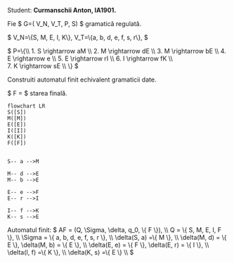Student: **Curmanschii Anton, IA1901.**

Fie $ G=( V_N, V_T, P, S) $ gramatică regulată.  

$ V_N=\\{S, M, E, I, K\\}, V_T=\\{a, b, d, e, f, s, r\\}, $

$ P=\\{\\\\
    1. S \rightarrow aM  \\\\
    2. M \rightarrow dE \\\\
    3. M \rightarrow bE  \\\\
    4. E \rightarrow e  \\\\ 
    5. E \rightarrow rI \\\\
    6. I \rightarrow fK \\\\  
    7. K \rightarrow sE \\\\ 
\\} $

Construiti automatul finit echivalent gramaticii date.


$ F = $ starea finală.

```mermaid
flowchart LR
S([S])
M([M])
E([E])
I([I])
K([K])
F([F])


S-- a -->M

M-- d -->E
M-- b -->E

E-- e -->F
E-- r -->I

I-- f -->K
K-- s -->E
```

Automatul finit: $ 
AF = (Q, \Sigma, \delta, q_0, \\{ F \\}), \\\\
Q = \\{ S, M, E, I, F \\},   \\\\
\Sigma = \\{ a, b, d, e, f, s, r \\},         \\\\
\delta(S, a) =\\{ M \\},  \\\\
\delta(M, d) = \\{ E \\}, \delta(M, b) = \\{ E \\}, \\\\ 
\delta(E, e) = \\{ F \\}, \delta(E, r) = \\{ I \\}, \\\\ 
\delta(I, f) =\\{ K \\}, \\\\
\delta(K, s) =\\{ E \\} \\\\
$
